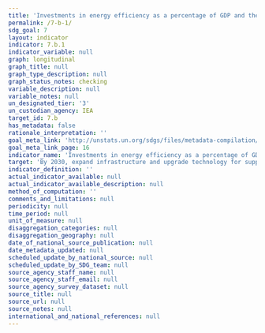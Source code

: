 ```yaml
---
title: 'Investments in energy efficiency as a percentage of GDP and the amount of foreign direct investment in financial transfer for infrastructure and technology to sustainable development services'
permalink: /7-b-1/
sdg_goal: 7
layout: indicator
indicator: 7.b.1
indicator_variable: null
graph: longitudinal
graph_title: null
graph_type_description: null
graph_status_notes: checking
variable_description: null
variable_notes: null
un_designated_tier: '3'
un_custodian_agency: IEA
target_id: 7.b
has_metadata: false
rationale_interpretation: ''
goal_meta_link: 'http://unstats.un.org/sdgs/files/metadata-compilation/Metadata-Goal-7.pdf'
goal_meta_link_page: 16
indicator_name: 'Investments in energy efficiency as a percentage of GDP and the amount of foreign direct investment in financial transfer for infrastructure and technology to sustainable development services'
target: 'By 2030, expand infrastructure and upgrade technology for supplying modern and sustainable energy services for all in developing countries, in particular least developed countries and small island developing States.'
indicator_definition: ''
actual_indicator_available: null
actual_indicator_available_description: null
method_of_computation: ''
comments_and_limitations: null
periodicity: null
time_period: null
unit_of_measure: null
disaggregation_categories: null
disaggregation_geography: null
date_of_national_source_publication: null
date_metadata_updated: null
scheduled_update_by_national_source: null
scheduled_update_by_SDG_team: null
source_agency_staff_name: null
source_agency_staff_email: null
source_agency_survey_dataset: null
source_title: null
source_url: null
source_notes: null
international_and_national_references: null
---
```

